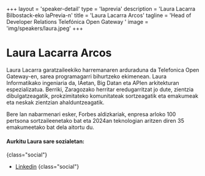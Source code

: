 +++
layout = 'speaker-detail'
type = 'laprevia'
description = 'Laura Lacarra Bilbostack-eko laPrevia-n'
title = 'Laura Lacarra Arcos'
tagline = 'Head of Developer Relations Telefónica Open Gateway '
image = 'img/speakers/laura.jpeg'
+++

# Laura Lacarra Arcos

Laura Lacarra garatzaileekiko harremanaren arduraduna da Telefonica Open Gateway-en, sarea programagarri bihurtzeko ekimenean. Laura Informatikako ingeniaria da, IAetan, Big Datan eta APIen arkitekturan espezializatua. Berriki, Zaragozako herritar eredugarritzat jo dute, zientzia dibulgatzeagatik, prokzimitateko komunitateak sortzeagatik eta emakumeak eta neskak zientzian ahalduntzeagatik.

Bere lan nabarmenari esker, Forbes aldizkariak, enpresa arloko 100 pertsona sortzaileenetako bat eta 2024an teknologian aritzen diren 35 emakumeetako bat dela aitortu du.

#### Aurkitu Laura sare sozialetan:

{class="social"}
- [Linkedin](https://www.linkedin.com/in/lauralacarra/)
  {class="social"}